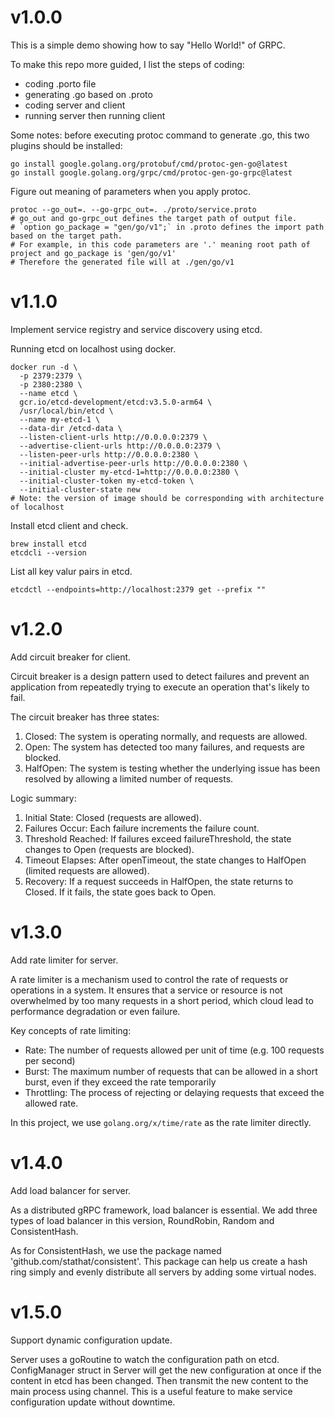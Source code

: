 # v1.0.0
This is a simple demo showing how to say "Hello World!" of GRPC.

To make this repo more guided, I list the steps of coding:
* coding .porto file
* generating .go based on .proto
* coding server and client
* running server then running client

Some notes:
before executing protoc command to generate .go, this two plugins should be installed:
```shell
go install google.golang.org/protobuf/cmd/protoc-gen-go@latest
go install google.golang.org/grpc/cmd/protoc-gen-go-grpc@latest
```
Figure out meaning of parameters when you apply protoc.
```shell
protoc --go_out=. --go-grpc_out=. ./proto/service.proto
# go_out and go-grpc_out defines the target path of output file.
# `option go_package = "gen/go/v1";` in .proto defines the import path based on the target path.
# For example, in this code parameters are '.' meaning root path of project and go_package is 'gen/go/v1'
# Therefore the generated file will at ./gen/go/v1
```
# v1.1.0
Implement service registry and service discovery using etcd.

Running etcd on localhost using docker.
```shell
docker run -d \
  -p 2379:2379 \
  -p 2380:2380 \
  --name etcd \
  gcr.io/etcd-development/etcd:v3.5.0-arm64 \
  /usr/local/bin/etcd \
  --name my-etcd-1 \
  --data-dir /etcd-data \
  --listen-client-urls http://0.0.0.0:2379 \
  --advertise-client-urls http://0.0.0.0:2379 \
  --listen-peer-urls http://0.0.0.0:2380 \
  --initial-advertise-peer-urls http://0.0.0.0:2380 \
  --initial-cluster my-etcd-1=http://0.0.0.0:2380 \
  --initial-cluster-token my-etcd-token \
  --initial-cluster-state new
# Note: the version of image should be corresponding with architecture of localhost
```

Install etcd client and check.
```shell
brew install etcd  
etcdcli --version  
```

List all key valur pairs in etcd.
```shell
etcdctl --endpoints=http://localhost:2379 get --prefix ""
```


# v1.2.0
Add circuit breaker for client.

Circuit breaker is a design pattern used to detect failures and 
prevent an application from repeatedly trying to execute an operation
that's likely to fail.

The circuit breaker has three states:
1. Closed: The system is operating normally, and requests are allowed.
2. Open: The system has detected too many failures, and requests are blocked.
3. HalfOpen: The system is testing whether the underlying issue has been resolved by allowing a limited number of requests.

Logic summary:
1. Initial State: Closed (requests are allowed).
2. Failures Occur: Each failure increments the failure count. 
3. Threshold Reached: If failures exceed failureThreshold, the state changes to Open (requests are blocked). 
4. Timeout Elapses: After openTimeout, the state changes to HalfOpen (limited requests are allowed). 
5. Recovery: If a request succeeds in HalfOpen, the state returns to Closed. If it fails, the state goes back to Open.

# v1.3.0
Add rate limiter for server.

A rate limiter is a mechanism used to control the rate of requests or operations
in a system. It ensures that a service or resource is not overwhelmed by too many
requests in a short period, which cloud lead to performance degradation
or even failure.

Key concepts of rate limiting:
* Rate: The number of requests allowed per unit of time (e.g. 100 requests per second)
* Burst: The maximum number of requests that can be allowed in a short burst, even if they exceed the rate temporarily
* Throttling: The process of rejecting or delaying requests that exceed the allowed rate.

In this project, we use `golang.org/x/time/rate` as the rate limiter directly.

# v1.4.0

Add load balancer for server.

As a distributed gRPC framework, load balancer is essential. We add three types of 
load balancer in this version, RoundRobin, Random and ConsistentHash.

As for ConsistentHash, we use the package named 'github.com/stathat/consistent'. 
This package can help us create a hash ring simply and evenly distribute all servers
by adding some virtual nodes.

# v1.5.0

Support dynamic configuration update.

Server uses a goRoutine to watch the configuration path on etcd. 
ConfigManager struct in Server will get the new configuration at once if the content
in etcd has been changed. Then transmit the new content to the main process using channel.
This is a useful feature to make service configuration update without downtime.
